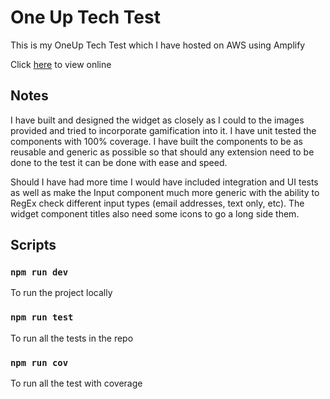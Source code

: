 # One Up Tech Test

This is my OneUp Tech Test which I have hosted on AWS using Amplify

Click [here](https://master.djc924lmzkk9n.amplifyapp.com) to view online

## Notes

I have built and designed the widget as closely as I could to the images provided and tried to incorporate gamification
into it. I have unit tested the components with 100% coverage. I have built the components to be as reusable and generic 
as possible so that should any extension need to be done to the test it can be done with ease and speed.

Should I have had more time I would have included integration and UI tests as well as make the Input component 
much more generic with the ability to RegEx check different input types (email addresses, text only, etc). 
The widget component titles also need some icons to go a long side them.

## Scripts

### `npm run dev`

To run the project locally

### `npm run test`

To run all the tests in the repo

### `npm run cov`

To run all the test with coverage